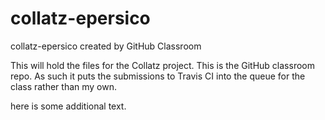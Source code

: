 # collatz-epersico
collatz-epersico created by GitHub Classroom

This will hold the files for the Collatz project.
This is the GitHub classroom repo.  As such it puts the submissions
to Travis CI into the queue for the class rather than my own.  

here is some additional text.